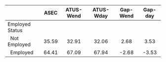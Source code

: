 
|                      |         ASEC |    ATUS-Wend |    ATUS-Wday |     Gap-Wend |      Gap-day |
| -------------------- | :----------: | :----------: | :----------: | :----------: | :----------: |
| Employed Status      |              |              |              |              |              |
| &nbsp;&nbsp;Not Employed |        35.59 |        32.91 |        32.06 |         2.68 |         3.53 |
| &nbsp;&nbsp;Employed |        64.41 |        67.09 |        67.94 |        -2.68 |        -3.53 |

